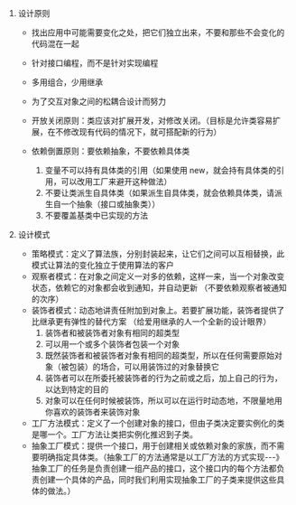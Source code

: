 1. 设计原则

   - 找出应用中可能需要变化之处，把它们独立出来，不要和那些不会变化的代码混在一起
   - 针对接口编程，而不是针对实现编程
   - 多用组合，少用继承

   - 为了交互对象之间的松耦合设计而努力

   - 开放关闭原则：类应该对扩展开发，对修改关闭。（目标是允许类容易扩展，在不修改现有代码的情况下，就可搭配新的行为）

   - 依赖倒置原则：要依赖抽象，不要依赖具体类
     1. 变量不可以持有具体类的引用（如果使用 new，就会持有具体类的引用，可以改用工厂来避开这种做法）
     2. 不要让类派生自具体类（如果派生自具体类，就会依赖具体类，请派生自一个抽象（接口或抽象类））
     3. 不要覆盖基类中已实现的方法

2. 设计模式
   - 策略模式：定义了算法族，分别封装起来，让它们之间可以互相替换，此模式让算法的变化独立于使用算法的客户
   - 观察者模式：在对象之间定义一对多的依赖，这样一来，当一个对象改变状态，依赖它的对象都会收到通知，并自动更新 （不要依赖观察者被通知的次序）
   - 装饰者模式：动态地讲责任附加到对象上。若要扩展功能，装饰者提供了比继承更有弹性的替代方案 （给爱用继承的人一个全新的设计眼界）
     1. 装饰者和被装饰者对象有相同的超类型
     2. 可以用一个或多个装饰者包装一个对象
     3. 既然装饰者和被装饰者对象有相同的超类型，所以在任何需要原始对象（被包装）的场合，可以用装饰过的对象替换它
     4. 装饰者可以在所委托被装饰者的行为之前或之后，加上自己的行为，以达到特定的目的
     5. 对象可以在任何时候被装饰，所以可以在运行时动态地，不限量地用你喜欢的装饰者来装饰对象
   - 工厂方法模式：定义了一个创建对象的接口，但由子类决定要实例化的类是哪一个。工厂方法让类把实例化推迟到子类。
   - 抽象工厂模式：提供一个接口，用于创建相关或依赖对象的家族，而不需要明确指定具体类。（抽象工厂的方法通常是以工厂方法的方式实现---》 抽象工厂的任务是负责创建一组产品的接口，这个接口内的每个方法都负责创建一个具体的产品，同时我们利用实现抽象工厂的子类来提供这些具体的做法。）

